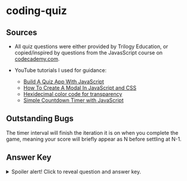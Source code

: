 # coding-quiz

## Sources
* All quiz questions were either provided by Trilogy Education, or copied/inspired by questions from the JavasScript course on [codecademy.com](https://www.codecademy.com/).

* YouTube tutorials I used for guidance:
   * [Build A Quiz App With JavaScript](https://www.youtube.com/watch?v=riDzcEQbX6k)
   * [How To Create A Modal In JavaScript and CSS](https://www.youtube.com/watch?v=KjQ8uvAt9kQ)
   * [Hexidecimal color code for transparency](https://gist.github.com/lopspower/03fb1cc0ac9f32ef38f4)
   * [Simple Countdown Timer with JavaScript](https://www.youtube.com/watch?v=x7WJEmxNlEs)


## Outstanding Bugs
The timer interval will finish the iteration it is on when you complete the game, meaning your score will briefly appear as N before settling at N-1.

## Answer Key
<details>
  <summary>Spoiler alert! Click to reveal question and answer key.</summary>
  
  Title: Coding Quiz Challenge
  Description: Try to answer the following code-related questions within the time limit. Note: incorrect answers will take 10 seconds off the clock!

  (start quiz button)

  1. Commonly used data types DO NOT include:
     * strings
     * booleans
     * __alerts (correct)__
     * numbers
  2. The condition in an if/else statement is enclosed within:
     * __parentheses (correct)__
     * curly brackets
     * quotes
     * square brackets
  3. Arrays in JavaScript can be used to store:
     * numbers and strings
     * other arrays
     * booleans
     * __all of the above (correct)__
  4. String values must be enclosed within ______ when being assigned to variables.
     * commas
     * __quotes (correct)__
     * curly brackets
     *  parentheses
  5. A very useful tool used during development and debugging for printing content to the debugger is:
     * JavaScript
     * terminal / bash
     * for loops
     * __console.log (correct)__
</details>